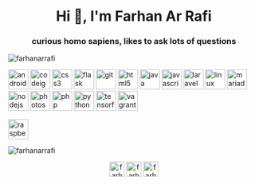 <h1 align="center">Hi 👋, I'm Farhan Ar Rafi</h1>
<h3 align="center">curious homo sapiens, likes to ask lots of questions</h3>

<p align="left"> <img src="https://komarev.com/ghpvc/?username=farhanarrafi" alt="farhanarrafi" /> </p>

<p align="left"><img src="https://cdn.worldvectorlogo.com/logos/android.svg" alt="android" width="40" height="40"/> 
<img src="https://cdn.worldvectorlogo.com/logos/codeigniter.svg" alt="codeigniter" width="40" height="40"/> 
<img src="https://cdn.worldvectorlogo.com/logos/css-3.svg" alt="css3" width="40" height="40"/>
<img src="https://cdn.worldvectorlogo.com/logos/flask.svg" alt="flask" width="40" height="40"/>
<img src="https://cdn.worldvectorlogo.com/logos/git.svg" alt="git" width="40" height="40"/> 
<img src="https://cdn.worldvectorlogo.com/logos/html-5.svg" alt="html5" width="40" height="40"/>
<img src="https://cdn.worldvectorlogo.com/logos/java-4.svg" alt="java" width="40" height="40"/> 
<img src="https://cdn.worldvectorlogo.com/logos/logo-javascript.svg" alt="javascript" width="40" height="40"/> 
<img src="https://cdn.worldvectorlogo.com/logos/laravel-2.svg" alt="laravel" width="40" height="40"/> 
<img src="https://cdn.worldvectorlogo.com/logos/linux-tux.svg" alt="linux" width="40" height="40"/> 
<img src="https://cdn.worldvectorlogo.com/logos/mariadb.svg" alt="mariadb" width="40" height="40"/> 
<img src="https://cdn.worldvectorlogo.com/logos/nodejs-icon.svg" alt="nodejs" width="40" height="40"/> 
<img src="https://cdn.worldvectorlogo.com/logos/adobe-photoshop.svg" alt="photoshop" width="40" height="40"/> 
<img src="https://cdn.worldvectorlogo.com/logos/php-1.svg" alt="php" width="40" height="40"/> 
<img src="https://cdn.worldvectorlogo.com/logos/python-5.svg" alt="python" width="40" height="40"/> 
<img src="https://cdn.worldvectorlogo.com/logos/tensorflow-2.svg" alt="tensorflow" width="40" height="40"/>
<img src="https://cdn.worldvectorlogo.com/logos/vagrant.svg" alt="vagrant" width="40" height="40"/></p>
<img src="https://cdn.worldvectorlogo.com/logos/raspberry-pi.svg" alt="raspberrypi" width="40" height="40"/></p>

<p><img align="center" src="https://github-readme-stats.vercel.app/api/top-langs/?username=farhanarrafi&layout=compact&hide=html" alt="farhanarrafi" /></p>

<p align="center">
<a href="https://linkedin.com/in/farhanarrafi" target="blank"><img align="center" src="https://cdn.jsdelivr.net/npm/simple-icons@3.0.1/icons/linkedin.svg" alt="farhan's linkedin" height="30" width="30" /></a>
<a href="https://stackoverflow.com/users/3148856" target="blank"><img align="center" src="https://cdn.jsdelivr.net/npm/simple-icons@3.0.1/icons/stackoverflow.svg" alt="farha's stackoverflow" height="30" width="30" /></a>
<a href="https://twitter.com/farhan_ar_rafi" target="blank"><img align="center" src="https://cdn.jsdelivr.net/npm/simple-icons@3.0.1/icons/twitter.svg" alt="farhan's twitter" height="30" width="30" /></a>
</p>
